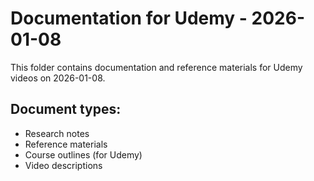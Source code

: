 # Documentation for Udemy - 2026-01-08

This folder contains documentation and reference materials for Udemy videos on 2026-01-08.

## Document types:
- Research notes
- Reference materials
- Course outlines (for Udemy)
- Video descriptions
